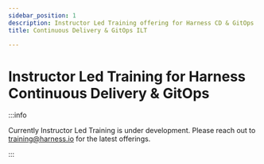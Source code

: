 ```yaml
---
sidebar_position: 1
description: Instructor Led Training offering for Harness CD & GitOps
title: Continuous Delivery & GitOps ILT

---
```


# Instructor Led Training for Harness Continuous Delivery & GitOps

:::info

Currently Instructor Led Training is under development. Please reach out to [training@harness.io](mailto:training@harness.io)
for the latest offerings. 

:::
